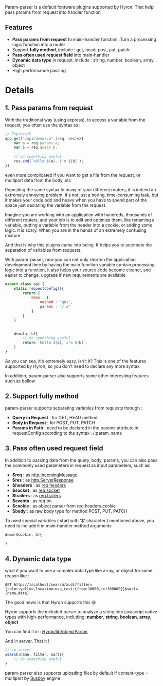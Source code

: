 Param-parser is a default fontware plugins supported by Hyron. That help pass params from request into handler function

## Features

-   **Pass params from request** to main-handler function. Turn a processing logic function into a router
-   Support **fully method**, include : get, head, post, put, patch
-   **Pass often used request field** into main-handler
-   **Dynamic data type** in request, include : string, number, boolean, array, object
-   High performance passing

# Details

## 1. Pass params from request

With the traditional way (using express), to access a variable from the request, you often use the syntax as :

```js
// ExpressJS
app.get("/api/demo/:a",(req, res)=>{
    var a = req.params.a;
    var b = req.query.b;
    ...
    // do something useful
    res.end(`hello ${a}, i'm ${b}`);
})
```

even more complicated if you want to get a file from the request, or multipart data from the body, etc

Repeating the same syntax
In many of your different routers, it is indeed an extremely annoying problem. it's not just a boring, time-consuming task, but it makes your code odd and heavy when you have to spend part of the space just declaring the variable from the request.

Imagine you are working with an application with hundreds, thousands of different routers, and your job is to edit and optimize them. like renaming a variable, putting a variable from the header into a cookie, or adding some logic. It is scary. When you are in the hands of an extremely confusing mixture

And that is why this plugins came into being. It helps you to automate the separation of variables from requests.

With param-parser, now you can not only shorten the application development time by having the main function variable contain processing logic into a function, it also helps your source code become cleaner, and easier to change, upgrade if new requirements are available

```js
export class api {
    static requestConfig(){
        return {
            demo : {
                method : "get",
                params : "/:a"
            }
        }
    }

    ...
    demo(a, b){
        // do something useful
        return `hello ${a}, i'm ${b}`;
    }
}
```

As you can see, it's extremely easy, isn't it? This is one of the features supported by Hyron, so you don't need to declare any more syntax

In addition, param-parser also supports some other interesting features such as bellow

## 2. Support fully method

param-parser supports separating variables from requests through :

-   **Query in Request** : for GET, HEAD method
-   **Body in Request** : for POST, PUT, PATCH
-   **Params in Path** : need to be declared in the params attribute in requestConfig according to the syntax : /:param_name

## 3. Pass often used request field

In addition to passing data from the query, body, params, you can also pass the commonly used parameters in request as input parameters, such as:

-   **\$req** : as [http.IncomingMessage](https://nodejs.org/api/http.html#http_class_http_incomingmessage)
-   **\$res** : as [http.ServerResponse](https://nodejs.org/api/http.html#http_class_http_serverresponse)
-   **\$headers** : as [req.headers](https://nodejs.org/api/http.html#http_message_headers)
-   **\$socket** : as [req.socket](https://nodejs.org/api/http.html#http_message_socket)
-   **\$trailers** : as [req.trailers](https://nodejs.org/api/http.html#http_message_trailers)
-   **\$events** : as req.on
-   **\$cookie** : as object parser from req.headers.cookie
-   **\$body** : as raw body type for method POST, PUT, PATCH

To used special variables ( start with '\$' character ) mentioned above, you need to include it in main-handler method arguments

```js
demo($cookie, b){
    ...
}
```

## 4. Dynamic data type

what if you want to use a complex data type like array, or object for some reason like :

```http
GET http://localhost/search/audi?filter={color:yellow,location:usa,cost:{from:10000,to:300000}}&sort=[name,date]
```

The good news is that Hyron supports this 😆

Hyron supports the included parser to analyze a string into javascript native types with high-performance, including: **number**, **string**, **boolean**, **array**, **object**

You can find it in : [Hyron/lib/objectParser](https://github.com/Hyron-group/Hyron/blob/master/lib/objectParser.js)

And in server. That it !

```js
// in server
search(name, filter, sort){
    // do something useful
}
```

param-parser also supports uploading files by default if content-type = multipart by [Busboy](https://www.npmjs.com/package/busboy) engine
